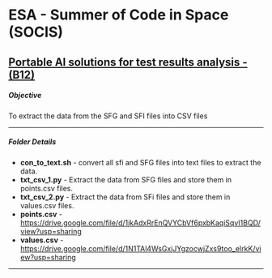 # ESA - Summer of Code in Space (SOCIS)
## [Portable AI solutions for test results analysis - (B12)](https://socis.esa.int/projects/)



##### Objective

To extract the data from the SFG and SFI files into CSV files


---

##### Folder Details


 

  * **con_to_text.sh** - convert all sfi and SFG files into text files to extract the data.
  * **txt_csv_1.py** - Extract the data from SFG files and store them in points.csv files.
  * **txt_csv_2.py** - Extract the data from SFi files and store them in values.csv files.
  * **points.csv** - https://drive.google.com/file/d/1jkAdxRrEnQVYCbVf6pxbKaqiSqvI1BQD/view?usp=sharing
  * **values.csv** - https://drive.google.com/file/d/1N1TAl4WsGxjJYgzocwjZxs9too_eIrkK/view?usp=sharing
    
---
